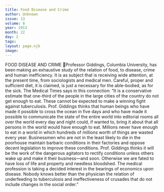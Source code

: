 ```yaml
---
title: Food Disease and Crime
author: Unknown
issue: 13
volume: 8
year: 1913
month: 22
day: 2
tags:
layout: page.njk
image:
---
```

FOOD DISEASE AND CRIME Professor Giddings, Columbia University, has been making an exhaustive study of the relation of food, to disease, crime and human inefficiency. It is as subject that is receiving wide attention, at the present time, from sociologists and medical men. Careful, proper and sufficient diet, it is claimed, is just a necessary for the able-bodied, as for the sick. The Medical Times says in this connection: “It is a conservative estimate that one-third of the people in the large cities of the country do not get enough to eat. These cannot be expected to make a winning fight against tuberculosis. Prof. Giddings thinks that human beings who have made it possible to cross the ocean in five days and who have made it possible to communicate the state of the entire world into editorial rooms all over the world every day and night could, if wanted to, bring it about that all persons in the world would have enough to eat. Millions never have enough to eat in a world in which hundreds of millions worth of things are wasted every year. Businessmen who are not in the least likely to die in the poorhouse maintain barbaric conditions in their factories and oppose decent legislation to improve these conditions. Prof. Giddings thinks it will be the work of the dangerous agitators to rectify conditions unless others wake up and make it their business—and soon. Otherwise we are fated to have loss of life and property and needless bloodshed. The medical profession is taking a decided interest in the bearings of economics upon disease. Nobody knows better than the physician the relation of underfeeding to tuberculosis and ineffectiveness of crusades that do not include changes in the social order.” 
